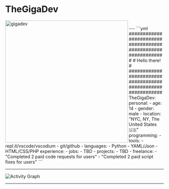 # TheGigaDev
<img align="left" width=390 src="https://github-readme-streak-stats.herokuapp.com/?user=Thegigadev&theme=react&border=61dafb&hide_border=true" alt="gigadev" />
<br>
---
```yml
#############################################################
# Hello there! #
############################################################
TheGigaDev: 
 personal: 
    - 
      age: 14
    - 
      gender: male
    - 
      location: "NYC, NY, The United States 🇺🇸"
  programming: 
    - 
      tools: 
        - repl.it/vscode/vscodium
        - git/github
    - 
      languages: 
        - Python
        - YAML/Json
        - HTML/CSS/PHP
  experience: 
    - 
      jobs: 
        - TBD
    - 
      projects: 
        - TBD
    - 
      freelance: 
        - "Completed 2 paid code requests for users"
        - "Completed 2 paid script fixes for users"
```

<br>
<hr>
<img alt="Activity Graph" src="https://activity-graph.herokuapp.com/graph?username=Thegigadev&bg_color=0D1117&color=b4b4b4&line=F85D7F&point=b4b4b4&hide_border=true" />
<hr>
